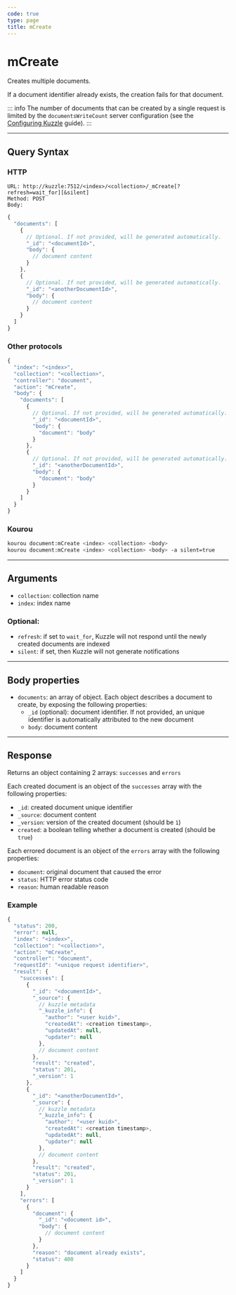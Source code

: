 ```yaml
---
code: true
type: page
title: mCreate
---
```


# mCreate

Creates multiple documents.

If a document identifier already exists, the creation fails for that document.

::: info
The number of documents that can be created by a single request is limited by the `documentsWriteCount` server configuration (see the [Configuring Kuzzle](/core/2/guides/advanced/configuration) guide).
:::

---

## Query Syntax

### HTTP

```http
URL: http://kuzzle:7512/<index>/<collection>/_mCreate[?refresh=wait_for][&silent]
Method: POST
Body:
```

```js
{
  "documents": [
    {
      // Optional. If not provided, will be generated automatically.
      "_id": "<documentId>",
      "body": {
        // document content
      }
    },
    {
      // Optional. If not provided, will be generated automatically.
      "_id": "<anotherDocumentId>",
      "body": {
        // document content
      }
    }
  ]
}
```

### Other protocols

```js
{
  "index": "<index>",
  "collection": "<collection>",
  "controller": "document",
  "action": "mCreate",
  "body": {
    "documents": [
      {
        // Optional. If not provided, will be generated automatically.
        "_id": "<documentId>",
        "body": {
          "document": "body"
        }
      },
      {
        // Optional. If not provided, will be generated automatically.
        "_id": "<anotherDocumentId>",
        "body": {
          "document": "body"
        }
      }
    ]
  }
}
```

### Kourou

```bash
kourou document:mCreate <index> <collection> <body>
kourou document:mCreate <index> <collection> <body> -a silent=true
```

---

## Arguments

- `collection`: collection name
- `index`: index name

### Optional:

- `refresh`: if set to `wait_for`, Kuzzle will not respond until the newly created documents are indexed
- `silent`: if set, then Kuzzle will not generate notifications <SinceBadge version="2.9.2" />

---

## Body properties

- `documents`: an array of object. Each object describes a document to create, by exposing the following properties:
  - `_id` (optional): document identifier. If not provided, an unique identifier is automatically attributed to the new document
  - `body`: document content

---

## Response

Returns an object containing 2 arrays: `successes` and `errors`

Each created document is an object of the `successes` array with the following properties:

- `_id`: created document unique identifier
- `_source`: document content
- `_version`: version of the created document (should be `1`)
- `created`: a boolean telling whether a document is created (should be `true`)

Each errored document is an object of the `errors` array with the following properties:

- `document`: original document that caused the error
- `status`: HTTP error status code
- `reason`: human readable reason

### Example

```js
{
  "status": 200,
  "error": null,
  "index": "<index>",
  "collection": "<collection>",
  "action": "mCreate",
  "controller": "document",
  "requestId": "<unique request identifier>",
  "result": {
    "successes": [
      {
        "_id": "<documentId>",
        "_source": {
          // kuzzle metadata
          "_kuzzle_info": {
            "author": "<user kuid>",
            "createdAt": <creation timestamp>,
            "updatedAt": null,
            "updater": null
          },
          // document content
        },
        "result": "created",
        "status": 201,
        "_version": 1
      },
      {
        "_id": "<anotherDocumentId>",
        "_source": {
          // kuzzle metadata
          "_kuzzle_info": {
            "author": "<user kuid>",
            "createdAt": <creation timestamp>,
            "updatedAt": null,
            "updater": null
          },
          // document content
        },
        "result": "created",
        "status": 201,
        "_version": 1
      }
    ],
    "errors": [
      {
        "document": {
          "_id": "<document id>",
          "body": {
            // document content
          }
        },
        "reason": "document already exists",
        "status": 400
      }
    ]
  }
}
```
